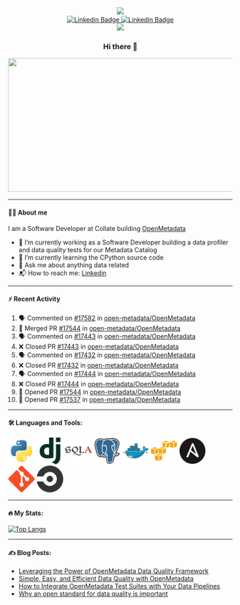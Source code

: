 <div id="header" align="center">
  <img src="https://media.giphy.com/media/5eLDrEaRGHegx2FeF2/giphy.gif" width="100"/>
</div>
<div id="badges" align="center">
  <a href="https://www.linkedin.com/in/teddycrepineau/">
    <img src="https://shields.io/badge/Linkedin-blue?logo=linkedin&logoColor=white&style=for-the-badge" alt="Linkedin Badge"/>
  </a>
  <a href="https://medium.com/@teddycrpineau">
    <img src="https://shields.io/badge/Medium-black?logo=medium&logoColor=white&style=for-the-badge" alt="Linkedin Badge"/>
  </a>
</div>
<div align="center">
  <img src="https://komarev.com/ghpvc/?username=TeddyCr&color=blue&style=flat-square" />
</div>

<h3 align="center">
Hi there 👋
</h3>
<div align="center">
  <img src="https://media.giphy.com/media/L8K62iTDkzGX6/giphy.gif" width="600" height="300"/>
</div>

---

#### :technologist: About me
I am a Software Developer at Collate building <a href="https://open-metadata.org"/>OpenMetadata</a>
- 🔭 I’m currently working as a Software Developer building a data profiler and data quality tests for our Metadata Catalog
- 🐍 I’m currently learning the CPython source code
- 💬 Ask me about anything data related
- 📬 How to reach me: [Linkedin](https://shields.io/badge/Linkedin-blue?logo=linkedin&logoColor=white&style=for-the-badge)

---

#### ⚡️ Recent Activity
<!--START_SECTION:activity-->
1. 🗣 Commented on [#17582](https://github.com/open-metadata/OpenMetadata/issues/17582#issuecomment-2309559401) in [open-metadata/OpenMetadata](https://github.com/open-metadata/OpenMetadata)
2. 🎉 Merged PR [#17544](https://github.com/open-metadata/OpenMetadata/pull/17544) in [open-metadata/OpenMetadata](https://github.com/open-metadata/OpenMetadata)
3. 🗣 Commented on [#17443](https://github.com/open-metadata/OpenMetadata/pull/17443#issuecomment-2303916530) in [open-metadata/OpenMetadata](https://github.com/open-metadata/OpenMetadata)
4. ❌ Closed PR [#17443](https://github.com/open-metadata/OpenMetadata/pull/17443) in [open-metadata/OpenMetadata](https://github.com/open-metadata/OpenMetadata)
5. 🗣 Commented on [#17432](https://github.com/open-metadata/OpenMetadata/pull/17432#issuecomment-2303916040) in [open-metadata/OpenMetadata](https://github.com/open-metadata/OpenMetadata)
6. ❌ Closed PR [#17432](https://github.com/open-metadata/OpenMetadata/pull/17432) in [open-metadata/OpenMetadata](https://github.com/open-metadata/OpenMetadata)
7. 🗣 Commented on [#17444](https://github.com/open-metadata/OpenMetadata/pull/17444#issuecomment-2303915829) in [open-metadata/OpenMetadata](https://github.com/open-metadata/OpenMetadata)
8. ❌ Closed PR [#17444](https://github.com/open-metadata/OpenMetadata/pull/17444) in [open-metadata/OpenMetadata](https://github.com/open-metadata/OpenMetadata)
9. 💪 Opened PR [#17544](https://github.com/open-metadata/OpenMetadata/pull/17544) in [open-metadata/OpenMetadata](https://github.com/open-metadata/OpenMetadata)
10. 💪 Opened PR [#17537](https://github.com/open-metadata/OpenMetadata/pull/17537) in [open-metadata/OpenMetadata](https://github.com/open-metadata/OpenMetadata)
<!--END_SECTION:activity-->

---

#### :hammer_and_wrench: Languages and Tools:
<div>
   <img src="https://github.com/devicons/devicon/blob/master/icons/python/python-original.svg" width="60" height="60"/>
   <img src="https://github.com/devicons/devicon/blob/master/icons/django/django-plain.svg" width="60" height="60"/>
   <img src="https://github.com/devicons/devicon/blob/master/icons/sqlalchemy/sqlalchemy-original.svg" width="60" height="60"/>
   <img src="https://github.com/devicons/devicon/blob/master/icons/postgresql/postgresql-original.svg" width="60" height="60"/>
   <img src="https://github.com/devicons/devicon/blob/master/icons/docker/docker-original.svg" width="60" height="60"/>
   <img src="https://github.com/devicons/devicon/blob/master/icons/amazonwebservices/amazonwebservices-original.svg" width="60" height="60"/>
   <img src="https://github.com/devicons/devicon/blob/master/icons/ansible/ansible-original.svg" width="60" height="60"/>
   <img src="https://github.com/devicons/devicon/blob/master/icons/git/git-original.svg" width="60" height="60"/>
   <img src="https://github.com/devicons/devicon/blob/master/icons/circleci/circleci-plain.svg" width="60" height="60"/>
</div>

---

#### 🔥 My Stats:
[![Top Langs](https://github-readme-stats.vercel.app/api/top-langs/?username=TeddyCr&layout=compact&hide=javascript,html,css)](https://github.com/anuraghazra/github-readme-stats)

---

#### ✍️ Blog Posts:
<!-- BLOG-POST-LIST:START -->
- [Leveraging the Power of OpenMetadata Data Quality Framework](https://blog.open-metadata.org/leveraging-the-power-of-openmetadata-data-quality-framework-385ba2d8eaf?source=rss-16e0670af08f------2)
- [Simple, Easy, and Efficient Data Quality with OpenMetadata](https://blog.open-metadata.org/simple-easy-and-efficient-data-quality-with-openmetadata-1c4e7d329364?source=rss-16e0670af08f------2)
- [How to Integrate OpenMetadata Test Suites with Your Data Pipelines](https://blog.open-metadata.org/how-to-integrate-openmetadata-test-suites-with-your-data-pipelines-d83fb55fa494?source=rss-16e0670af08f------2)
- [Why an open standard for data quality is important](https://blog.open-metadata.org/why-are-we-building-a-data-quality-standard-1753fae87259?source=rss-16e0670af08f------2)
<!-- BLOG-POST-LIST:END -->
